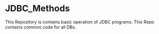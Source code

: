 # JDBC_Methods
This Repository is contains basic operation of JDBC programs.
This Repo contains common code for all DBs.
